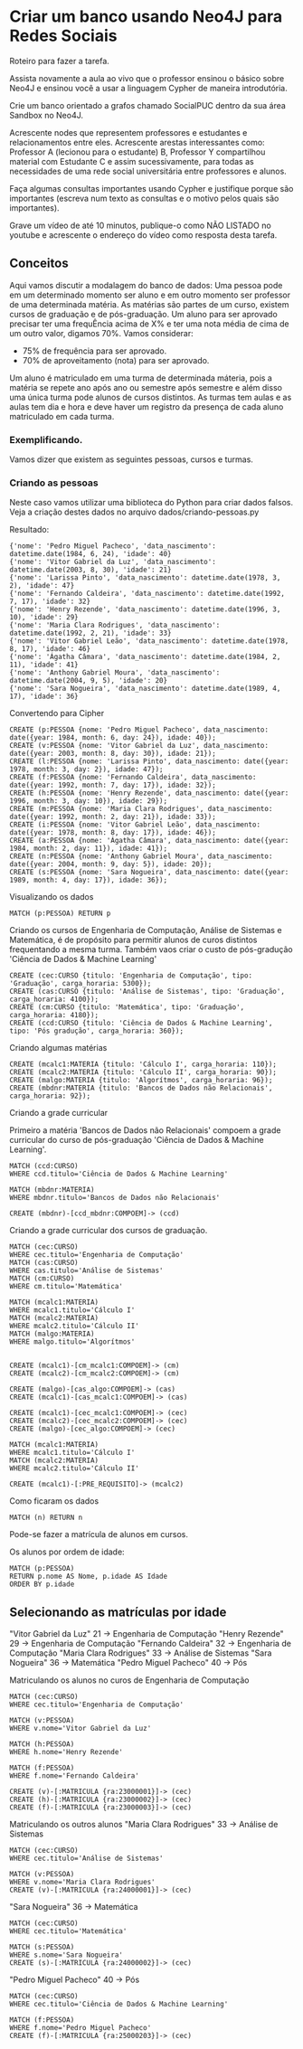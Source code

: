 # Criar um banco usando Neo4J para Redes Sociais

Roteiro para fazer a tarefa.

Assista novamente a aula ao vivo que o professor ensinou o básico sobre Neo4J e ensinou você a usar a linguagem Cypher de maneira introdutória.

Crie um banco orientado a grafos chamado SocialPUC dentro da sua área Sandbox no Neo4J.

Acrescente nodes que representem professores e estudantes e relacionamentos entre eles. Acrescente arestas interessantes como: Professor A (lecionou para o estudante) B, Professor Y compartilhou material com Estudante C e assim sucessivamente, para todas as necessidades de uma rede social universitária entre professores e alunos.

Faça algumas consultas importantes usando Cypher e justifique porque são importantes (escreva num texto as consultas e o motivo pelos quais são importantes).

Grave um vídeo de até 10 minutos, publique-o como NÃO LISTADO no youtube e acrescente o endereço do vídeo como resposta desta tarefa.

## Conceitos

Aqui vamos discutir a modalagem do banco de dados:
Uma pessoa pode em um determinado momento ser aluno e em outro momento ser professor de uma determinada matéria.
As matérias são partes de um curso, existem cursos de graduação e de pós-graduação.
Um aluno para ser aprovado precisar ter uma frequÊncia acima de X% e ter uma nota média de cima de um outro valor, digamos 70%.
Vamos considerar:
- 75% de frequência para ser aprovado.
- 70% de aproveitamento (nota) para ser aprovado.

Um aluno é matriculado em uma turma de determinada máteria, pois a matéria se repete ano após ano ou semestre após semestre e além disso uma única turma pode alunos de cursos distintos.
As turmas tem aulas e as aulas tem dia e hora e deve haver um registro da presença de cada aluno matriculado em cada turma.

### Exemplificando.

Vamos dizer que existem as seguintes pessoas, cursos e turmas.

### Criando as pessoas

Neste caso vamos utilizar uma biblioteca do Python para criar dados falsos.
Veja a criação destes dados no arquivo dados/criando-pessoas.py

Resultado:
```
{'nome': 'Pedro Miguel Pacheco', 'data_nascimento': datetime.date(1984, 6, 24), 'idade': 40}
{'nome': 'Vitor Gabriel da Luz', 'data_nascimento': datetime.date(2003, 8, 30), 'idade': 21}
{'nome': 'Larissa Pinto', 'data_nascimento': datetime.date(1978, 3, 2), 'idade': 47}
{'nome': 'Fernando Caldeira', 'data_nascimento': datetime.date(1992, 7, 17), 'idade': 32}
{'nome': 'Henry Rezende', 'data_nascimento': datetime.date(1996, 3, 10), 'idade': 29}
{'nome': 'Maria Clara Rodrigues', 'data_nascimento': datetime.date(1992, 2, 21), 'idade': 33}
{'nome': 'Vitor Gabriel Leão', 'data_nascimento': datetime.date(1978, 8, 17), 'idade': 46}
{'nome': 'Ágatha Câmara', 'data_nascimento': datetime.date(1984, 2, 11), 'idade': 41}
{'nome': 'Anthony Gabriel Moura', 'data_nascimento': datetime.date(2004, 9, 5), 'idade': 20}
{'nome': 'Sara Nogueira', 'data_nascimento': datetime.date(1989, 4, 17), 'idade': 36}
```

Convertendo para Cipher
```
CREATE (p:PESSOA {nome: 'Pedro Miguel Pacheco', data_nascimento: date({year: 1984, month: 6, day: 24}), idade: 40});
CREATE (v:PESSOA {nome: 'Vitor Gabriel da Luz', data_nascimento: date({year: 2003, month: 8, day: 30}), idade: 21});
CREATE (l:PESSOA {nome: 'Larissa Pinto', data_nascimento: date({year: 1978, month: 3, day: 2}), idade: 47});
CREATE (f:PESSOA {nome: 'Fernando Caldeira', data_nascimento: date({year: 1992, month: 7, day: 17}), idade: 32});
CREATE (h:PESSOA {nome: 'Henry Rezende', data_nascimento: date({year: 1996, month: 3, day: 10}), idade: 29});
CREATE (m:PESSOA {nome: 'Maria Clara Rodrigues', data_nascimento: date({year: 1992, month: 2, day: 21}), idade: 33});
CREATE (i:PESSOA {nome: 'Vitor Gabriel Leão', data_nascimento: date({year: 1978, month: 8, day: 17}), idade: 46});
CREATE (a:PESSOA {nome: 'Ágatha Câmara', data_nascimento: date({year: 1984, month: 2, day: 11}), idade: 41});
CREATE (n:PESSOA {nome: 'Anthony Gabriel Moura', data_nascimento: date({year: 2004, month: 9, day: 5}), idade: 20});
CREATE (s:PESSOA {nome: 'Sara Nogueira', data_nascimento: date({year: 1989, month: 4, day: 17}), idade: 36});
```

Visualizando os dados
```
MATCH (p:PESSOA) RETURN p
```

Criando os cursos de Engenharia de Computação, Análise de Sistemas e Matemática, é de propósito para permitir alunos de curos distintos frequentando a mesma turma.
Também vaos criar o custo de pós-gradução 'Ciência de Dados & Machine Learning'
```
CREATE (cec:CURSO {titulo: 'Engenharia de Computação', tipo: 'Graduação', carga_horaria: 5300});
CREATE (cas:CURSO {titulo: 'Análise de Sistemas', tipo: 'Graduação', carga_horaria: 4100});
CREATE (cm:CURSO {titulo: 'Matemática', tipo: 'Graduação', carga_horaria: 4180});
CREATE (ccd:CURSO {titulo: 'Ciência de Dados & Machine Learning', tipo: 'Pós gradução', carga_horaria: 360});
```

Criando algumas matérias
```
CREATE (mcalc1:MATERIA {titulo: 'Cálculo I', carga_horaria: 110});
CREATE (mcalc2:MATERIA {titulo: 'Cálculo II', carga_horaria: 90});
CREATE (malgo:MATERIA {titulo: 'Algorítmos', carga_horaria: 96});
CREATE (mbdnr:MATERIA {titulo: 'Bancos de Dados não Relacionais', carga_horaria: 92});
```

Criando a grade curricular

Primeiro a matéria 'Bancos de Dados não Relacionais' compoem a grade curricular do curso de pós-graduação 'Ciência de Dados & Machine Learning'.
```
MATCH (ccd:CURSO)
WHERE ccd.titulo='Ciência de Dados & Machine Learning'

MATCH (mbdnr:MATERIA)
WHERE mbdnr.titulo='Bancos de Dados não Relacionais'

CREATE (mbdnr)-[ccd_mbdnr:COMPOEM]-> (ccd)
```

Criando a grade curricular dos cursos de graduação.
```
MATCH (cec:CURSO)
WHERE cec.titulo='Engenharia de Computação'
MATCH (cas:CURSO)
WHERE cas.titulo='Análise de Sistemas'
MATCH (cm:CURSO)
WHERE cm.titulo='Matemática'

MATCH (mcalc1:MATERIA)
WHERE mcalc1.titulo='Cálculo I'
MATCH (mcalc2:MATERIA)
WHERE mcalc2.titulo='Cálculo II'
MATCH (malgo:MATERIA)
WHERE malgo.titulo='Algorítmos'


CREATE (mcalc1)-[cm_mcalc1:COMPOEM]-> (cm)
CREATE (mcalc2)-[cm_mcalc2:COMPOEM]-> (cm)

CREATE (malgo)-[cas_algo:COMPOEM]-> (cas)
CREATE (mcalc1)-[cas_mcalc1:COMPOEM]-> (cas)

CREATE (mcalc1)-[cec_mcalc1:COMPOEM]-> (cec)
CREATE (mcalc2)-[cec_mcalc2:COMPOEM]-> (cec)
CREATE (malgo)-[cec_algo:COMPOEM]-> (cec)
```

```
MATCH (mcalc1:MATERIA)
WHERE mcalc1.titulo='Cálculo I'
MATCH (mcalc2:MATERIA)
WHERE mcalc2.titulo='Cálculo II'

CREATE (mcalc1)-[:PRE_REQUISITO]-> (mcalc2)
```

Como ficaram os dados
```
MATCH (n) RETURN n
```

Pode-se fazer a matrícula de alunos em cursos.

Os alunos por ordem de idade:
```
MATCH (p:PESSOA)
RETURN p.nome AS Nome, p.idade AS Idade
ORDER BY p.idade
```

## Selecionando as matrículas por idade
"Vitor Gabriel da Luz"	21 -> Engenharia de Computação
"Henry Rezende"	29 -> Engenharia de Computação
"Fernando Caldeira"	32 -> Engenharia de Computação
"Maria Clara Rodrigues"	33 -> Análise de Sistemas
"Sara Nogueira"	36 -> Matemática
"Pedro Miguel Pacheco" 40 -> Pós

Matriculando os alunos no curos de Engenharia de Computação
```
MATCH (cec:CURSO)
WHERE cec.titulo='Engenharia de Computação'

MATCH (v:PESSOA)
WHERE v.nome='Vitor Gabriel da Luz'

MATCH (h:PESSOA)
WHERE h.nome='Henry Rezende'

MATCH (f:PESSOA)
WHERE f.nome='Fernando Caldeira'

CREATE (v)-[:MATRICULA {ra:23000001}]-> (cec)
CREATE (h)-[:MATRICULA {ra:23000002}]-> (cec)
CREATE (f)-[:MATRICULA {ra:23000003}]-> (cec)
```

Matriculando os outros alunos
"Maria Clara Rodrigues"	33 -> Análise de Sistemas
```
MATCH (cec:CURSO)
WHERE cec.titulo='Análise de Sistemas'

MATCH (v:PESSOA)
WHERE v.nome='Maria Clara Rodrigues'
CREATE (v)-[:MATRICULA {ra:24000001}]-> (cec)
```

"Sara Nogueira"	36 -> Matemática
```
MATCH (cec:CURSO)
WHERE cec.titulo='Matemática'

MATCH (s:PESSOA)
WHERE s.nome='Sara Nogueira'
CREATE (s)-[:MATRICULA {ra:24000002}]-> (cec)
```

"Pedro Miguel Pacheco" 40 -> Pós
```
MATCH (cec:CURSO)
WHERE cec.titulo='Ciência de Dados & Machine Learning'

MATCH (f:PESSOA)
WHERE f.nome='Pedro Miguel Pacheco'
CREATE (f)-[:MATRICULA {ra:25000203}]-> (cec)
```
